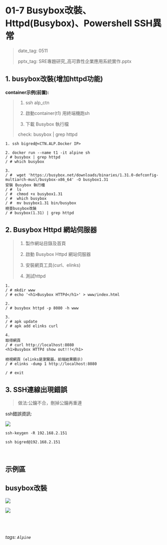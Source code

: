 # 01-7 Busybox改裝、Httpd(Busybox)、Powershell SSH異常 

>date_tag: 0511
>
>pptx_tag: SRE專題研究_高可靠性企業應用系統實作.pptx

## 1. busybox改裝(增加httpd功能)

**container示例(前置):**

>1. ssh alp_ctn
> 
>2. 啟動container(t1) 用終端機跑sh 
> 
>3. 下載 Busybox 執行檔
>
> 
> 
> check: busybox | grep httpd
 
```
1. ssh bigred@<CTN.ALP.Docker IP>

2. docker run --name t1 -it alpine sh
/ # busybox | grep httpd
/ # which busybox

3. 
/ #  wget 'https://busybox.net/downloads/binaries/1.31.0-defconfig-multiarch-musl/busybox-x86_64' -O busybox1.31
安裝 Busybox 執行檔
/ #  ls
/ #  chmod +x busybox1.31
/ #  which busybox
/ #  mv busybox1.31 bin/busybox
檢查busybox改裝
/ # busybox(1.31) | grep httpd
```
 
 
## 2. Busybox Httpd 網站伺服器


>1. 製作網站目錄及首頁
>
>2. 啟動 Busybox Httpd 網站伺服器
>
>3. 安裝網頁工具(curl、elinks)
>
>4. 測試httpd


```
1.
/ # mkdir www
/ # echo '<h1>Busybox HTTPd</h1>' > www/index.html

2.
/ # busybox httpd -p 8080 -h www

3.
/ # apk update
/ # apk add elinks curl

4.
取得網頁
/ # curl http://localhost:8080
<h1>Busybox HTTPd show out!!!</h1>

檢視網頁 (elinks是瀏覽器，前端結果顯示)
/ # elinks -dump 1 http://localhost:8080

/ # exit

```


## 3. SSH連線出現錯誤 
 
>做法:公鑰不合，刪掉公鑰再重連

ssh錯誤資訊:

![](https://i.imgur.com/hyMKj9l.png)
 

```
ssh-keygen -R 192.168.2.151

ssh bigred@192.168.2.151
```

<br />

示例區
---

## busybox改裝

![](https://i.imgur.com/C1P2wPr.png)

![](https://i.imgur.com/ojcfbry.png)


<br /><br />
###### tags: `Alpine`










